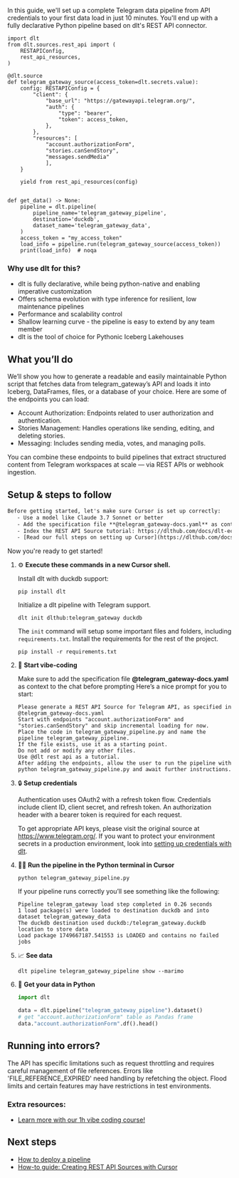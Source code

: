 In this guide, we'll set up a complete Telegram data pipeline from API credentials to your first data load in just 10 minutes. You'll end up with a fully declarative Python pipeline based on dlt's REST API connector.

```python-outcome
import dlt
from dlt.sources.rest_api import (
    RESTAPIConfig,
    rest_api_resources,
)

@dlt.source
def telegram_gateway_source(access_token=dlt.secrets.value):
    config: RESTAPIConfig = {
        "client": {
            "base_url": "https://gatewayapi.telegram.org/",
            "auth": {
                "type": "bearer",
                "token": access_token,
            },
        },
        "resources": [
            "account.authorizationForm",
            "stories.canSendStory",
            "messages.sendMedia"
            ],
    }

    yield from rest_api_resources(config)


def get_data() -> None:
    pipeline = dlt.pipeline(
        pipeline_name='telegram_gateway_pipeline',
        destination='duckdb',
        dataset_name='telegram_gateway_data', 
    )
    access_token = "my_access_token"
    load_info = pipeline.run(telegram_gateway_source(access_token))
    print(load_info)  # noqa
```

### Why use dlt for this?

- dlt is fully declarative, while being python-native and enabling imperative customization
- Offers schema evolution with type inference for resilient, low maintenance pipelines
- Performance and scalability control
- Shallow learning curve - the pipeline is easy to extend by any team member
- dlt is the tool of choice for Pythonic Iceberg Lakehouses

## What you’ll do

We’ll show you how to generate a readable and easily maintainable Python script that fetches data from telegram_gateway’s API and loads it into Iceberg, DataFrames, files, or a database of your choice. Here are some of the endpoints you can load:

- Account Authorization: Endpoints related to user authorization and authentication.
- Stories Management: Handles operations like sending, editing, and deleting stories.
- Messaging: Includes sending media, votes, and managing polls.

You can combine these endpoints to build pipelines that extract structured content from Telegram workspaces at scale — via REST APIs or webhook ingestion.

## Setup & steps to follow

```default
Before getting started, let's make sure Cursor is set up correctly:
   - Use a model like Claude 3.7 Sonnet or better
   - Add the specification file **@telegram_gateway-docs.yaml** as context
   - Index the REST API Source tutorial: https://dlthub.com/docs/dlt-ecosystem/verified-sources/rest_api/ and add it to context as **@dlt rest api**
   - [Read our full steps on setting up Cursor](https://dlthub.com/docs/dlt-ecosystem/llm-tooling/cursor-restapi#23-configuring-cursor-with-documentation)
```

Now you're ready to get started! 

1. ⚙️ **Execute these commands in a new Cursor shell.**
    
    Install dlt with duckdb support:
    ```shell
    pip install dlt
    ```

    Initialize a dlt pipeline with Telegram support.
    ```shell
    dlt init dlthub:telegram_gateway duckdb
    ```

    The `init` command will setup some important files and folders, including `requirements.txt`. Install the requirements for the rest of the project.
    ```shell
    pip install -r requirements.txt
    ```
    
2. 🤠 **Start vibe-coding**
    
    Make sure to add the specification file **@telegram_gateway-docs.yaml** as context to the chat before prompting
    Here’s a nice prompt for you to start: 
    
    ```prompt
    Please generate a REST API Source for Telegram API, as specified in @telegram_gateway-docs.yaml 
    Start with endpoints "account.authorizationForm" and "stories.canSendStory" and skip incremental loading for now. 
    Place the code in telegram_gateway_pipeline.py and name the pipeline telegram_gateway_pipeline. 
    If the file exists, use it as a starting point. 
    Do not add or modify any other files. 
    Use @dlt rest api as a tutorial. 
    After adding the endpoints, allow the user to run the pipeline with python telegram_gateway_pipeline.py and await further instructions.
    ```

    
3. 🔒 **Setup credentials** 
    
    Authentication uses OAuth2 with a refresh token flow. Credentials include client ID, client secret, and refresh token. An authorization header with a bearer token is required for each request.
    
    To get appropriate API keys, please visit the original source at https://www.telegram.org/.
    If you want to protect your environment secrets in a production environment, look into [setting up credentials with dlt](https://dlthub.com/docs/walkthroughs/add_credentials).
    
4. 🏃‍♀️ **Run the pipeline in the Python terminal in Cursor**
    
    ```shell
    python telegram_gateway_pipeline.py
    ```
    
    If your pipeline runs correctly you’ll see something like the following:
    
    ```shell
    Pipeline telegram_gateway load step completed in 0.26 seconds
    1 load package(s) were loaded to destination duckdb and into dataset telegram_gateway_data
    The duckdb destination used duckdb:/telegram_gateway.duckdb location to store data
    Load package 1749667187.541553 is LOADED and contains no failed jobs
    ```
    
5. 📈 **See data**
    
    ```shell
    dlt pipeline telegram_gateway_pipeline show --marimo
    ```
    
6. 🐍 **Get your data in Python**
    
    ```python
    import dlt

   data = dlt.pipeline("telegram_gateway_pipeline").dataset()
   # get "account.authorizationForm" table as Pandas frame
   data."account.authorizationForm".df().head()
    ```

## Running into errors?

The API has specific limitations such as request throttling and requires careful management of file references. Errors like 'FILE_REFERENCE_EXPIRED' need handling by refetching the object. Flood limits and certain features may have restrictions in test environments.

### Extra resources:

- [Learn more with our 1h vibe coding course!](https://www.youtube.com/watch?v=GGid70rnJuM)

## Next steps

- [How to deploy a pipeline](https://dlthub.com/docs/walkthroughs/deploy-a-pipeline)
- [How-to guide: Creating REST API Sources with Cursor](https://dlthub.com/docs/dlt-ecosystem/llm-tooling/cursor-restapi)